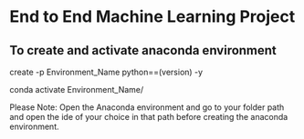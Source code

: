 # End to End Machine Learning Project

## To create and activate anaconda environment 

create -p Environment_Name python==(version) -y

conda activate Environment_Name/

Please Note: Open the Anaconda environment and go to your folder path and open the ide of  your choice in that path before creating the anaconda environment.